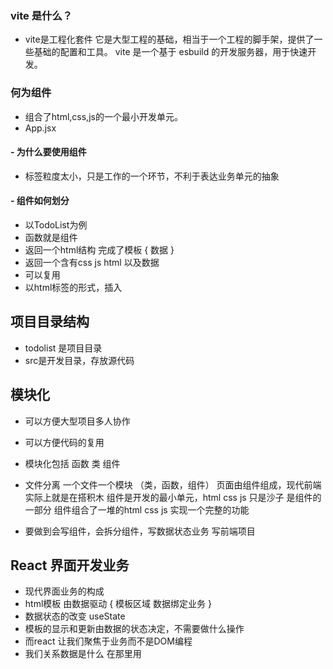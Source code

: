 ### vite 是什么？
- vite是工程化套件 它是大型工程的基础，相当于一个工程的脚手架，提供了一些基础的配置和工具。
vite 是一个基于 esbuild 的开发服务器，用于快速开发。

### 何为组件
 - 组合了html,css,js的一个最小开发单元。
 - App.jsx 
#### - 为什么要使用组件
  - 标签粒度太小，只是工作的一个环节，不利于表达业务单元的抽象
#### - 组件如何划分
  - 以TodoList为例
  - 函数就是组件
   - 返回一个html结构 完成了模板 { 数据 }
   - 返回一个含有css js html 以及数据
   - 可以复用
   - 以html标签的形式，插入


## 项目目录结构
- todolist 是项目目录
- src是开发目录，存放源代码

## 模块化
- 可以方便大型项目多人协作
- 可以方便代码的复用
- 模块化包括 函数 类  组件
- 文件分离 一个文件一个模块 （类，函数，组件）
页面由组件组成，现代前端实际上就是在搭积木
组件是开发的最小单元，html css js 只是沙子 是组件的一部分
组件组合了一堆的html css js 实现一个完整的功能

- 要做到会写组件，会拆分组件，写数据状态业务 写前端项目


## React 界面开发业务

-  现代界面业务的构成
  - html模板 由数据驱动 { 模板区域 数据绑定业务 } 
  - 数据状态的改变 useState 
  - 模板的显示和更新由数据的状态决定，不需要做什么操作
  - 而react 让我们聚焦于业务而不是DOM编程
  - 我们关系数据是什么 在那里用

